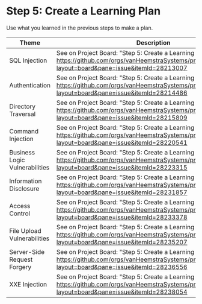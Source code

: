 # Step 5: Create a Learning Plan

Use what you learned in the previous steps to make a plan.

| Theme | Description |
| --- | --- |
| SQL Injection | See on Project Board: "Step 5: Create a Learning Plan" at https://github.com/orgs/vanHeemstraSystems/projects/18/views/1?layout=board&pane=issue&itemId=28213007 |
| Authentication | See on Project Board: "Step 5: Create a Learning Plan" at https://github.com/orgs/vanHeemstraSystems/projects/19/views/1?layout=board&pane=issue&itemId=28214486 |
| Directory Traversal | See on Project Board: "Step 5: Create a Learning Plan" at https://github.com/orgs/vanHeemstraSystems/projects/20/views/1?layout=board&pane=issue&itemId=28215809 |
| Command Injection | See on Project Board: "Step 5: Create a Learning Plan" at https://github.com/orgs/vanHeemstraSystems/projects/21/views/1?layout=board&pane=issue&itemId=28220541 |
| Business Logic Vulnerabilities | See on Project Board: "Step 5: Create a Learning Plan" at https://github.com/orgs/vanHeemstraSystems/projects/22/views/1?layout=board&pane=issue&itemId=28223315 |
| Information Disclosure | See on Project Board: "Step 5: Create a Learning Plan" at https://github.com/orgs/vanHeemstraSystems/projects/23/views/1?layout=board&pane=issue&itemId=28231857 |
| Access Control | See on Project Board: "Step 5: Create a Learning Plan" at https://github.com/orgs/vanHeemstraSystems/projects/24/views/1?layout=board&pane=issue&itemId=28233378 |
| File Upload Vulnerabilities | See on Project Board: "Step 5: Create a Learning Plan" at https://github.com/orgs/vanHeemstraSystems/projects/25/views/1?layout=board&pane=issue&itemId=28235207 |
| Server-Side Request Forgery | See on Project Board: "Step 5: Create a Learning Plan" at https://github.com/orgs/vanHeemstraSystems/projects/26/views/1?layout=board&pane=issue&itemId=28236556 |
| XXE Injection | See on Project Board: "Step 5: Create a Learning Plan" at https://github.com/orgs/vanHeemstraSystems/projects/27/views/1?layout=board&pane=issue&itemId=28238054 |
